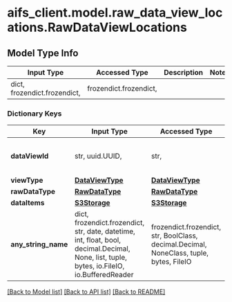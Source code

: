 # aifs_client.model.raw_data_view_locations.RawDataViewLocations

## Model Type Info
Input Type | Accessed Type | Description | Notes
------------ | ------------- | ------------- | -------------
dict, frozendict.frozendict,  | frozendict.frozendict,  |  | 

### Dictionary Keys
Key | Input Type | Accessed Type | Description | Notes
------------ | ------------- | ------------- | ------------- | -------------
**dataViewId** | str, uuid.UUID,  | str,  |  | [optional] value must be a uuid
**viewType** | [**DataViewType**](DataViewType.md) | [**DataViewType**](DataViewType.md) |  | [optional] 
**rawDataType** | [**RawDataType**](RawDataType.md) | [**RawDataType**](RawDataType.md) |  | [optional] 
**dataItems** | [**S3Storage**](S3Storage.md) | [**S3Storage**](S3Storage.md) |  | [optional] 
**any_string_name** | dict, frozendict.frozendict, str, date, datetime, int, float, bool, decimal.Decimal, None, list, tuple, bytes, io.FileIO, io.BufferedReader | frozendict.frozendict, str, BoolClass, decimal.Decimal, NoneClass, tuple, bytes, FileIO | any string name can be used but the value must be the correct type | [optional]

[[Back to Model list]](../../README.md#documentation-for-models) [[Back to API list]](../../README.md#documentation-for-api-endpoints) [[Back to README]](../../README.md)

